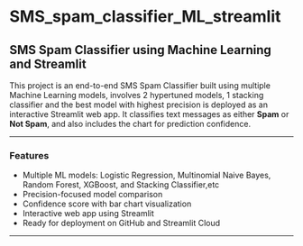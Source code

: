 # SMS_spam_classifier_ML_streamlit


## SMS Spam Classifier using Machine Learning and Streamlit

This project is an end-to-end SMS Spam Classifier built using multiple Machine Learning models, involves 2 hypertuned models, 1 stacking classifier and the best model with highest precision is deployed as an interactive Streamlit web app. It classifies text messages as either **Spam** or **Not Spam**, and also includes the chart for prediction confidence.

---

###  Features

- Multiple ML models: Logistic Regression, Multinomial Naive Bayes, Random Forest, XGBoost, and Stacking Classifier,etc
- Precision-focused model comparison
- Confidence score with bar chart visualization
- Interactive web app using Streamlit
- Ready for deployment on GitHub and Streamlit Cloud

---


